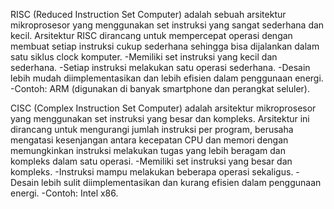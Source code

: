 RISC (Reduced Instruction Set Computer) adalah sebuah arsitektur mikroprosesor yang menggunakan set instruksi yang sangat sederhana dan kecil. Arsitektur RISC dirancang untuk mempercepat operasi dengan membuat setiap instruksi cukup sederhana sehingga bisa dijalankan dalam satu siklus clock komputer.
-Memiliki set instruksi yang kecil dan sederhana.
-Setiap instruksi melakukan satu operasi sederhana.
-Desain lebih mudah diimplementasikan dan lebih efisien dalam penggunaan energi.
-Contoh: ARM (digunakan di banyak smartphone dan perangkat seluler).

CISC (Complex Instruction Set Computer) adalah arsitektur mikroprosesor yang menggunakan set instruksi yang besar dan kompleks. Arsitektur ini dirancang untuk mengurangi jumlah instruksi per program, berusaha mengatasi kesenjangan antara kecepatan CPU dan memori dengan memungkinkan instruksi melakukan tugas yang lebih beragam dan kompleks dalam satu operasi.
-Memiliki set instruksi yang besar dan kompleks.
-Instruksi mampu melakukan beberapa operasi sekaligus.
-Desain lebih sulit diimplementasikan dan kurang efisien dalam penggunaan energi.
-Contoh: Intel x86.
